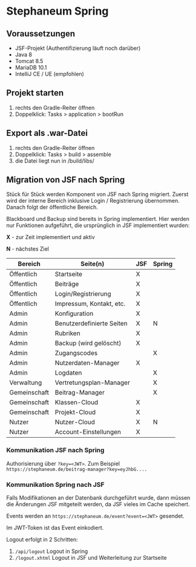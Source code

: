 # Stephaneum Spring

## Voraussetzungen

- JSF-Projekt (Authentifizierung läuft noch darüber)
- Java 8
- Tomcat 8.5
- MariaDB 10.1
- IntelliJ CE / UE (empfohlen)

## Projekt starten

1. rechts den Gradle-Reiter öffnen
2. Doppelklick: Tasks > application > bootRun

## Export als .war-Datei

1. rechts den Gradle-Reiter öffnen
2. Doppelklick: Tasks > build > assemble
3. die Datei liegt nun in <Projekt-Ordner>/build/libs/

## Migration von JSF nach Spring

Stück für Stück werden Komponent von JSF nach Spring migriert.
Zuerst wird der interne Bereich inklusive Login / Registrierung übernommen.
Danach folgt der öffentliche Bereich.

Blackboard und Backup sind bereits in Spring implementiert.
Hier werden nur Funktionen aufgeführt, die ursprünglich in JSF implementiert wurden:

**X** - zur Zeit implementiert und aktiv

**N** - nächstes Ziel

Bereich | Seite(n) | JSF | Spring
---|---|---|---
Öffentlich|Startseite|X|
Öffentlich|Beiträge|X|
Öffentlich|Login/Registrierung|X|
Öffentlich|Impressum, Kontakt, etc.|X|
Admin|Konfiguration|X|
Admin|Benutzerdefinierte Seiten|X|N
Admin|Rubriken|X|
Admin|Backup (wird gelöscht)|X|
Admin|Zugangscodes| |X
Admin|Nutzerdaten-Manager|X|
Admin|Logdaten| |X
Verwaltung|Vertretungsplan-Manager| |X
Gemeinschaft|Beitrag-Manager| |X
Gemeinschaft|Klassen-Cloud|X|
Gemeinschaft|Projekt-Cloud|X|
Nutzer|Nutzer-Cloud|X|N
Nutzer|Account-Einstellungen|X|

### Kommunikation JSF nach Spring

Authorisierung über `?key=<JWT>`. Zum Beispiel `https://stephaneum.de/beitrag-manager?key=eyJhbG....`

### Kommunikation Spring nach JSF

Falls Modifikationen an der Datenbank durchgeführt wurde, dann müssen die Änderungen JSF mitgeteilt werden, da JSF vieles im Cache speichert.

Events werden an `https://stephaneum.de/event?event=<JWT>` gesendet.

Im JWT-Token ist das Event einkodiert.

Logout erfolgt in 2 Schritten:
1. `/api/logout` Logout in Spring
2. `/logout.xhtml` Logout in JSF und Weiterleitung zur Startseite